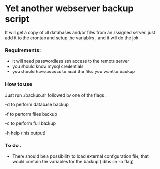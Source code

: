 # Yet another webserver backup script

It will get a copy of all databases and/or files from an assigned server. just add it to the crontab and setup the variables , and it will do the job

### Requirements:
- it will need passwordless ssh access to the remote server 
- you should know mysql credentials
- you should have access to read the files you want to backup


### How to use
Just run ./backup.sh followed by one of the flags :

   -d     to perform database backup
   
   -f     to perform files backup
   
   -c     to perform full backup
   
   -h     help (this output)

### To do :
- There should be a possibility to load external configuration file, that would contain the variables for the backup ( dibs on -o flag) 
